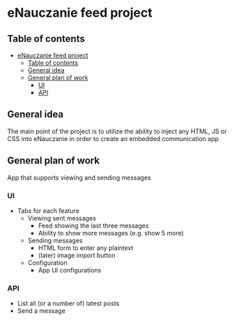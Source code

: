 # eNauczanie feed project

## Table of contents

- [eNauczanie feed project](#enauczanie-feed-project)
  - [Table of contents](#table-of-contents)
  - [General idea](#general-idea)
  - [General plan of work](#general-plan-of-work)
    - [UI](#ui)
    - [API](#api)

## General idea

The main point of the project is to utilize the ability to inject any HTML, JS
or CSS into eNauczanie in order to create an embedded communication app

## General plan of work

App that supports viewing and sending messages

### UI

- Tabs for each feature
  - Viewing sent messages
    - Feed showing the last three messages
    - Ability to show more messages (e.g. show 5 more)
  - Sending messages
    - HTML form to enter any plaintext
    - (later) image import button
  - Configuration
    - App UI configurations

### API

- List all (or a number of) latest posts
- Send a message
